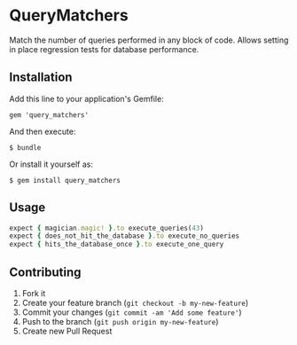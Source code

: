 # QueryMatchers

Match the number of queries performed in any block of code. Allows setting in place regression tests for database performance.

## Installation

Add this line to your application's Gemfile:

    gem 'query_matchers'

And then execute:

    $ bundle

Or install it yourself as:

    $ gem install query_matchers

## Usage

```ruby
expect { magician.magic! }.to execute_queries(43)
expect { does_not_hit_the_database }.to execute_no_queries
expect { hits_the_database_once }.to execute_one_query
```

## Contributing

1. Fork it
2. Create your feature branch (`git checkout -b my-new-feature`)
3. Commit your changes (`git commit -am 'Add some feature'`)
4. Push to the branch (`git push origin my-new-feature`)
5. Create new Pull Request
